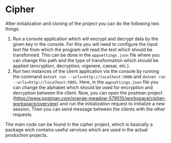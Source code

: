 # Cipher
After initialization and cloning of the project you can do the following two things:
1. Run a console application which will encrypt and decrypt data by the given key in the console. For this you will need to configure the input text file from which the program will read the text which should be transformed. This can be done in the `appsettings.json` file where you can change this path and the type of transformation which should be applied (encryption, decryption; vigenere, caesar, etc.).
2. Run two instances of the client application via the console by running the command `dotnet run --urls=http://localhost:5000` and `dotnet run --urls=http://localhost:5001`. Here, in the `appsettings.json` file you can change the alphabet which should be used for encryption and decryption between the client. Now, you can open the postman project (https://www.postman.com/orange-meadow-579510/workspace/cipher-workspace/overview) and run the initialization request to initialize a new session. Then you can send message between the clients with the other requests.

The main code can be found in the cipher project, which is basically a package wich contains useful services which are used in the actual production projects.
